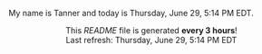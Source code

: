 My name is Tanner and today is Thursday, June 29, 5:14 PM EDT.

<p align="center">This <i>README</i> file is generated <b>every 3 hours</b>!</br>Last refresh: Thursday, June 29, 5:14 PM EDT<br /></p>
